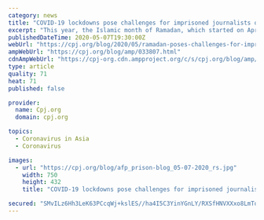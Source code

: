 ```yaml
---
category: news
title: "COVID-19 lockdowns pose challenges for imprisoned journalists observing Ramadan"
excerpt: "This year, the Islamic month of Ramadan, which started on April 24 and will continue through May 23, is particularly challenging for Muslim journalists in jail to observe safely, their family members and friends told"
publishedDateTime: 2020-05-07T19:30:00Z
webUrl: "https://cpj.org/blog/2020/05/ramadan-poses-challenges-for-imprisoned-journalist.php"
ampWebUrl: "https://cpj.org/blog/amp/033807.html"
cdnAmpWebUrl: "https://cpj-org.cdn.ampproject.org/c/s/cpj.org/blog/amp/033807.html"
type: article
quality: 71
heat: 71
published: false

provider:
  name: Cpj.org
  domain: cpj.org

topics:
  - Coronavirus in Asia
  - Coronavirus

images:
  - url: "https://cpj.org/blog/afp_prison-blog_05-07-2020_rs.jpg"
    width: 750
    height: 432
    title: "COVID-19 lockdowns pose challenges for imprisoned journalists observing Ramadan"

secured: "SMvILz6Hh3LeK63PCcqWj+kslES//ha4I5C3YinYGnLY/RXSfHNVXXxo8LmTq+0wLPK0FVBSUZkHvAaSKRp486tfVZdTpxQQCzIwRXmkSBQ5zjx26OW6S25UKrClufwXWuuA4eLs8VSpSJ3L5IOo2RNjGO8LJAGOeX/ZhSnEAmqhMW8uJ47CBBBf7s2Rn55xfKOqd2dre6uVFNzoWeRk/b1cUKQYGQ8kuvT2UqNltxswSNeFrNYk9atEB/Da3ThLKm7xKhzbNYVcsh6MCvBILrC7OyJaIveqflMjJrR0mvEtvTTmoTYoaNkZbfAMDv1O;qEybL+8IFOTBUoY/+mToag=="
---
```


